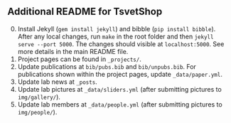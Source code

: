 ## Additional README for TsvetShop
0. Install Jekyll (`gem install jekyll`) and bibble (`pip install bibble`). After any local changes, run `make` in the root folder and then `jekyll serve --port 5000`. The changes should visible at `localhost:5000`. See more details in the main README file.
1. Project pages can be found in `_projects/`.
2. Update publications at `bib/pubs.bib` and `bib/unpubs.bib`. For publications shown within the project pages, update `_data/paper.yml`.
3. Update lab news at `_posts`.
4. Update lab pictures at `_data/sliders.yml` (after submitting pictures to `img/gallery/`).
5. Update lab members at `_data/people.yml` (after submitting pictures to `img/people/`).
